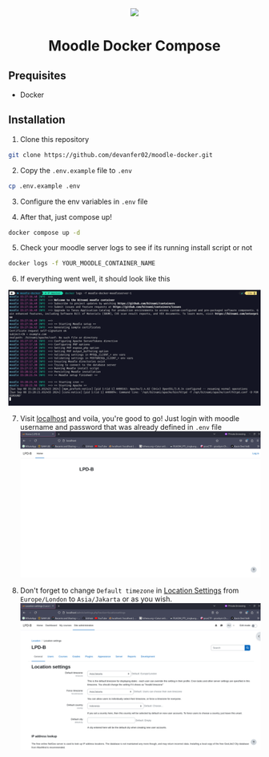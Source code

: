 <div align="center">
    <img src="https://upload.wikimedia.org/wikipedia/commons/c/c6/Moodle-logo.svg">
    <h1>Moodle Docker Compose</h1>
</div>

## Prequisites
- Docker

## Installation
1. Clone this repository
```zsh
git clone https://github.com/devanfer02/moodle-docker.git
```
2. Copy the ```.env.example``` file to ```.env```
```zsh
cp .env.example .env
```
3. Configure the env variables in ```.env``` file

4. After that, just compose up!
```zsh
docker compose up -d
```

5. Check your moodle server logs to see if its running install script or not
```zsh
docker logs -f YOUR_MOODLE_CONTAINER_NAME
```

6. If everything went well, it should look like this

![img](./public/Screenshot%20from%202024-09-08%2022-29-04.png)

7. Visit [localhost](http://localhost) and voila, you're good to go! Just login with moodle username and password that was already defined in ```.env``` file
![img](./public/Screenshot%20from%202024-09-08%2022-30-16.png)

8. Don't forget to change ```Default timezone``` in [Location Settings](http://localhost/admin/settings.php?section=locationsettings) from ```Europe/London``` to ```Asia/Jakarta``` or as you wish.
![img](./public/Screenshot%20from%202024-09-08%2022-35-34.png)